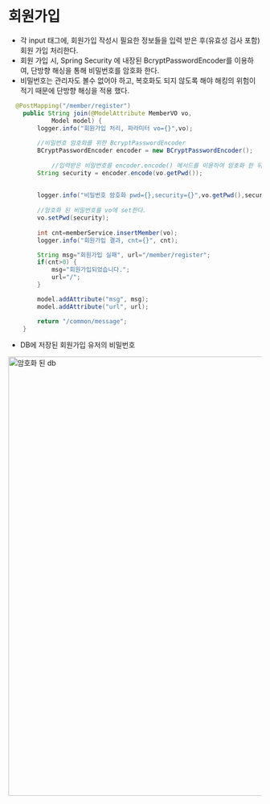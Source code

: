 # 회원가입
- 각 input 태그에, 회원가입 작성시 필요한 정보들을 입력 받은 후(유효성 검사 포함) 회원 가입 처리한다.
- 회원 가입 시, Spring Security 에 내장된 BcryptPasswordEncoder를 이용하여, 단방향 해싱을 통해 비밀번호를 암호화 한다.
- 비밀번호는 관리자도 볼수 없어야 하고, 복호화도 되지 않도록 해야 해킹의 위험이 적기 때문에 단방향 해싱을 적용 했다.

```java
  @PostMapping("/member/register")
	public String join(@ModelAttribute MemberVO vo, 
			Model model) {
		logger.info("회원가입 처리, 파라미터 vo={}",vo);
		
   		//비밀번호 암호화를 위한 BcryptPasswordEncoder
		BCryptPasswordEncoder encoder = new BCryptPasswordEncoder();
		
    		//입력받은 비밀번호를 encoder.encode() 메서드를 이용하여 암호화 한 뒤 security라는 변수에 담는다.
		String security = encoder.encode(vo.getPwd());
		
    
		logger.info("비밀번호 암호화 pwd={},security={}",vo.getPwd(),security);
	 	
		//암호화 된 비밀번호를 vo에 set한다.
   		vo.setPwd(security);
		
		int cnt=memberService.insertMember(vo);
		logger.info("회원가입 결과, cnt={}", cnt);

		String msg="회원가입 실패", url="/member/register";
		if(cnt>0) {
			msg="회원가입되었습니다.";
			url="/";
		}

		model.addAttribute("msg", msg);
		model.addAttribute("url", url);

		return "/common/message";
	}
```
- DB에 저장된 회원가입 유저의 비밀번호
<img width="874" alt="암호화 된 db" src="https://user-images.githubusercontent.com/105181325/180394676-30b83617-6aa0-4208-8dea-19fc00af2ca1.png">
